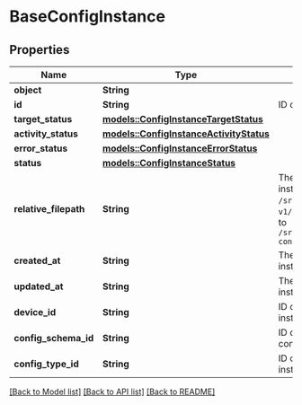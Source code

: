 # BaseConfigInstance

## Properties

Name | Type | Description | Notes
------------ | ------------- | ------------- | -------------
**object** | **String** |  | 
**id** | **String** | ID of the config instance | 
**target_status** | [**models::ConfigInstanceTargetStatus**](ConfigInstanceTargetStatus.md) |  | 
**activity_status** | [**models::ConfigInstanceActivityStatus**](ConfigInstanceActivityStatus.md) |  | 
**error_status** | [**models::ConfigInstanceErrorStatus**](ConfigInstanceErrorStatus.md) |  | 
**status** | [**models::ConfigInstanceStatus**](ConfigInstanceStatus.md) |  | 
**relative_filepath** | **String** | The file path to deploy the config instance relative to `/srv/miru/config_instances`. `v1/motion-control.json` would deploy to `/srv/miru/config_instances/v1/motion-control.json` | 
**created_at** | **String** | The timestamp of when the config instance was created | 
**updated_at** | **String** | The timestamp of when the config instance was last updated | 
**device_id** | **String** | ID of the device which the config instance is deployed to | 
**config_schema_id** | **String** | ID of the config schema which the config instance must adhere to | 
**config_type_id** | **String** | ID of the config type which the config instance (and its schema) is a part of | 

[[Back to Model list]](../README.md#documentation-for-models) [[Back to API list]](../README.md#documentation-for-api-endpoints) [[Back to README]](../README.md)


